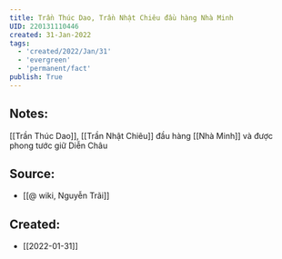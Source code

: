 ```yaml
---
title: Trần Thúc Dao, Trần Nhật Chiêu đầu hàng Nhà Minh
UID: 220131110446
created: 31-Jan-2022
tags:
  - 'created/2022/Jan/31'
  - 'evergreen'
  - 'permanent/fact'
publish: True
---
```

## Notes:
[[Trần Thúc Dao]], [[Trần Nhật Chiêu]] đầu hàng [[Nhà Minh]] và được phong tước giữ Diễn Châu

## Source:
- [[@ wiki, Nguyễn Trãi]]



## Created:
- [[2022-01-31]]
